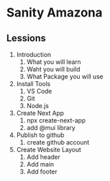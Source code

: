 # Sanity Amazona

## Lessions

1. Introduction
   1. What you will learn
   2. Waht you will build
   3. What Package you will use
2. Install Tools
   1. VS Code
   2. Git
   3. Node.js
3. Create Next App
   1. npx create-next-app
   2. add @mui library
4. Publish to github
   1. create github account
5. Create Website Layout
   1. Add header
   2. Add main
   3. Add footer

